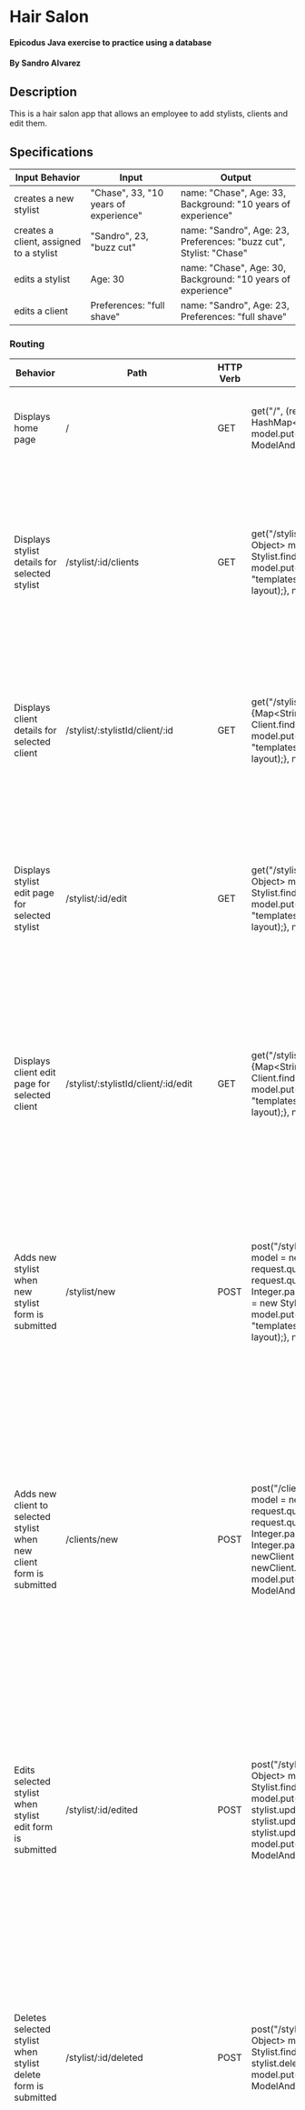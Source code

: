 # Hair Salon

#### Epicodus Java exercise to practice using a database

#### By Sandro Alvarez

## Description

This is a hair salon app that allows an employee to add stylists, clients and edit them.

## Specifications

Input Behavior | Input | Output |
---------------|-------|--------|
creates a new stylist| "Chase", 33, "10 years of experience" | name: "Chase", Age: 33, Background: "10 years of experience" |
creates a client, assigned to a stylist | "Sandro", 23, "buzz cut" | name: "Sandro", Age: 23, Preferences: "buzz cut", Stylist: "Chase" |
edits a stylist| Age: 30 | name: "Chase", Age: 30, Background: "10 years of experience" |
edits a client | Preferences: "full shave" | name: "Sandro", Age: 23, Preferences: "full shave" |

### Routing

| Behavior                                                              | Path                                   | HTTP Verb | App.java Example                                                                                                                                                                                                                                                                                                                                                                                                                                                                                                                                                           | Process                                                                                                                                                                            |
|-----------------------------------------------------------------------|----------------------------------------|-----------|----------------------------------------------------------------------------------------------------------------------------------------------------------------------------------------------------------------------------------------------------------------------------------------------------------------------------------------------------------------------------------------------------------------------------------------------------------------------------------------------------------------------------------------------------------------------------|------------------------------------------------------------------------------------------------------------------------------------------------------------------------------------|
| Displays home page                                                    | /                                      | GET       | get("/", (request, response) -> {Map<String, Object> model = new HashMap<>(); model.put("stylists", Stylist.all()); model.put("template", "templates/index.vtl"); return new ModelAndView(model, layout);}, new VelocityTemplateEngine());                                                                                                                                                                                                                                                                                                                                 | User requests page. Server returns home page.                                          |
| Displays stylist details for selected stylist                         | /stylist/:id/clients                   | GET       | get("/stylist/:id/clients", (request, response) -> {Map<String, Object> model = new HashMap<>(); Stylist stylist = Stylist.find(Integer.parseInt(request.params("id"))); model.put("stylist", stylist); model.put("template", "templates/stylist.vtl"); return new ModelAndView(model, layout);}, new VelocityTemplateEngine());                                                                                                                                                                                                                                           | User requests page. Server collects selected stylist, renders template. Velocity loops through clients and displays them.                                                         |
| Displays client details for selected client                           | /stylist/:stylistId/client/:id         | GET       | get("/stylist/:stylistId/client/:id", (request, response) -> {Map<String, Object> model = new HashMap<>(); Client client = Client.find(Integer.parseInt(request.params(":id"))); model.put("client", client); model.put("template", "templates/client.vtl"); return new ModelAndView(model, layout);}, new VelocityTemplateEngine());                                                                                                                                                                                                                                      | User requests page. Server collects selected client, renders template. Velocity displays client details.    |
| Displays stylist edit page for selected stylist                       | /stylist/:id/edit                      | GET       | get("/stylist/:id/edit", (request, response) -> {Map<String, Object> model = new HashMap<>(); Stylist stylist = Stylist.find(Integer.parseInt(request.params(":id"))); model.put("stylist", stylist); model.put("template", "templates/stylist-edit.vtl"); return new ModelAndView(model, layout);}, new VelocityTemplateEngine());                                                                                                                                                                                                                                        | User requests stylist edit form. Server collects selected stylist, renders template. Velocity displays stylist edit form.                                      |
| Displays client edit page for selected client                         | /stylist/:stylistId/client/:id/edit    | GET       | get("/stylist/:stylistId/client/:id/edit", (request, response) -> {Map<String, Object> model = new HashMap<>(); Client client = Client.find(Integer.parseInt(request.params(":id"))); model.put("client", client); model.put("template", "templates/client-edit.vtl"); return new ModelAndView(model, layout);}, new VelocityTemplateEngine());                                                                                                                                                                                                                            | User requests client edit page. Server collects selected client, renders template. Velocity displays stylist edit form.                                       |
| Adds new stylist when new stylist form is submitted                   | /stylist/new                           | POST      | post("/stylists/new", (request, response) -> {Map<String, Object> model = new HashMap<>(); String name = request.queryParams("name"); String background = request.queryParams("background"); int age = Integer.parseInt(request.queryParams("age")); Stylist newStylist = new Stylist(name, background, age); newStylist.save(); model.put("stylists", Stylist.all()); model.put("template", "templates/index.vtl"); return new ModelAndView(model, layout);}, new VelocityTemplateEngine());                                                                              | User submits new stylist form. Server grabs attributes from form. Uses them to create new stylist. Server renders page with all stylists.|
| Adds new client to selected stylist when new client form is submitted | /clients/new                           | POST      | post("/clients/new", (request, response) -> {Map<String, Object> model = new HashMap<>(); String name = request.queryParams("name"); String preferences = request.queryParams("preferences"); int age = Integer.parseInt(request.queryParams("age")); int stylistId = Integer.parseInt(request.queryParams("stylistId")); Client newClient = new Client(name, preferences, age, stylistId); newClient.save(); model.put("stylists", Stylist.all()); model.put("template", "templates/index.vtl"); return new ModelAndView(model, layout);}, new VelocityTemplateEngine()); | User submits new client form. Server grabs attributes from form. Uses them to create new client for selected stylist. Server renders page with all stylists listed.|
| Edits selected stylist when stylist edit form is submitted            | /stylist/:id/edited                    | POST      | post("/stylist/:id/edited", (request, response) -> {Map<String, Object> model = new HashMap<>(); Stylist stylist = Stylist.find(Integer.parseInt(request.params(":id"))); model.put("stylist", stylist); stylist.updateName(request.queryParams("name")); stylist.updateAge(Integer.parseInt(request.queryParams("age"))); stylist.updateBackground(request.queryParams("background")); model.put("template", "templates/stylist.vtl"); return new ModelAndView(model, layout);}, new VelocityTemplateEngine());                                                           | User submits stylist edit form. Server grabs attributes from form. Uses them to update details for selected stylist. Server renders page with details of selected stylist.|
| Deletes selected stylist when stylist delete form is submitted        | /stylist/:id/deleted                   | POST      | post("/stylist/:id/deleted", (request, response) -> {Map<String, Object> model = new HashMap<>(); Stylist stylist = Stylist.find(Integer.parseInt(request.params(":id"))); stylist.delete(); model.put("stylists", Stylist.all()); model.put("template", "templates/index.vtl"); return new ModelAndView(model, layout);}, new VelocityTemplateEngine());                                                                                                                                                                                                                  | User submits stylist delete form. Server grabs attributes from form. Uses them to delete selected stylist. Server renders home page.|
| Edits selected client when client edit form is submitted              | /stylist/:stylistId/client/:id/edited  | POST      | post("/stylist/:stylistId/client/:id/edited", (request, response) -> {Map<String, Object> model = new HashMap<>(); Client client = Client.find(Integer.parseInt(request.params(":id"))); model.put("client", client); client.updateName(request.queryParams("name")); client.updateAge(Integer.parseInt(request.queryParams("age"))); client.updatePreferences(request.queryParams("preferences")); model.put("template", "templates/client.vtl"); return new ModelAndView(model, layout);}, new VelocityTemplateEngine());                                                | User submits client edit form. Server grabs attributes from form. Uses them to update details for selected client. Server renders page with details of selected client.|
| Deletes selected client when client delete form is submitted          | /stylist/:stylistId/client/:id/deleted | POST      | post("/stylist/:stylistId/client/:id/deleted", (request, response) -> {Map<String, Object> model = new HashMap<>(); Client client = Client.find(Integer.parseInt(request.params(":id"))); Stylist stylist = Stylist.find(client.getStylistId()); client.delete(); model.put("stylist", stylist); model.put("template", "templates/stylist.vtl"); return new ModelAndView(model, layout);}, new VelocityTemplateEngine());                                                                                                                                                  | User submits client delete form. Server grabs attributes from form. Uses them to delete selected client. Server renders stylist details page of deleted client.|

## Setup

* Clone this repository

* In PSQL:
  CREATE DATABASE hair_salon;

* In Terminal:
  psql media < media.sql

* Type gradle run in terminal and go to localhost:4567 in browser

## Technologies Used

* Java

* Gradle

* JUnit

* Spark

* Postgres

* SQL

* VelocityTemplateEngine

## Support

If you run into any problems, contact me at sandromateo22@gmail.com

### Legal

Copyright (c) 2016 Sandro Alvarez.

Licensed under the MIT license
